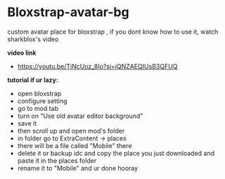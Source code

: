 # Bloxstrap-avatar-bg
custom avatar place for bloxstrap , if you dont know how to use it, watch sharkblox's video

**video link**
+ https://youtu.be/TjNcUoz_8Io?si=jQNZAEQIUsB3QFUQ

**tutorial if ur lazy:**
+ open bloxstrap
+ configure setting
+ go to mod tab
+ turn on "Use old avatar editor background"
+ save it
+ then scroll up and open mod's folder
+ in folder go to ExtraContent -> places
+ there will be a file called "Mobile" there
+ delete it or backup idc and copy the place you just downloaded and paste it in the places folder
+ rename it to "Mobile" and ur done hooray

